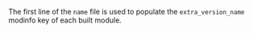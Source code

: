 <!--
SPDX-FileCopyrightText: 2018 Michael Jeanson <mjeanson@efficios.com>

SPDX-License-Identifier: CC-BY-SA-4.0
-->

The first line of the `name` file is used to populate the `extra_version_name`
modinfo key of each built module.
